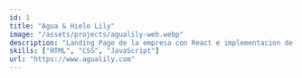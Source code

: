 ```yaml
---
id: 1
title: "Agua & Hielo Lily"
image: "/assets/projects/agualily-web.webp"
description: "Landing Page de la empresa con React e implementacion de rastreos"
skills: ["HTML", "CSS", "JavaScript"]
url: "https://www.agualily.com"
---
```

